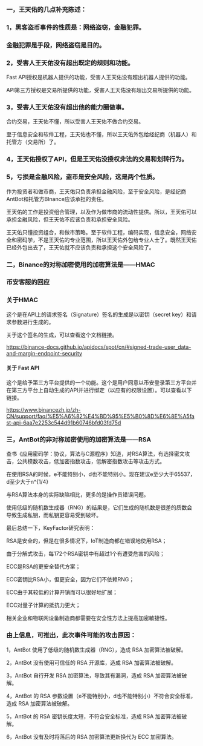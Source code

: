 



### 一，王天佑的几点补充陈述：

### 1，黑客盗币事件的性质是：网络盗窃，金融犯罪。

### 金融犯罪是手段，网络盗窃是目的。

### 2，受害人王天佑没有超出既定的规则和功能。

Fast API授权是机器人提供的功能，受害人王天佑没有超出机器人提供的功能。

API第三方授权是交易所提供的功能，受害人王天佑没有超出交易所提供的功能。

### 3，受害人王天佑没有超出他的能力圈做事。

合约交易，王天佑不懂，所以受害人王天佑不做合约交易。

至于信息安全和软件工程，王天佑也不懂，所以王天佑外包给经纪商（机器人）和托管方（交易所）了。

### 4，王天佑授权了API，但是王天佑没授权非法的交易和划转行为。

### 5，亏损是金融风险，盗币是安全风险，这是两个性质。

作为投资者和做市商，王天佑只负责承担金融风险，至于安全风险，是经纪商AntBot和托管方BInance应该承担的责任。

王天佑的工作是投资组合管理，以及作为做市商的流动性提供。所以，王天佑可以承担金融风险，但王天佑不应该负责和承担安全风险。

王天佑只懂投资组合，和做市策略。至于软件工程，编码实现，信息安全，网络安全和密码学，不是王天佑的专业范围，所以王天佑外包给专业人士了。既然王天佑已经外包出去了，王天佑就不应该负责和承担这个安全风险了。

### 二，Binance的对称加密使用的加密算法是——HMAC

### 币安客服的回应

### 关于HMAC

这个是在API上的请求签名（Signature）签名的生成是以密钥（secret key）和请求参数进行生成的。

关于这个签名的生成，可以查看这个文档链接。

https://binance-docs.github.io/apidocs/spot/cn/#signed-trade-user_data-and-margin-endpoint-security

#### 关于 Fast API

这个是给予第三方平台提供的一个功能。这个是用户同意以币安登录第三方平台并在第三方平台上自动生成的API并进行绑定（以应有的权限设置）。可以查看以下链接。

https://www.binancezh.jp/zh-CN/support/faq/%E5%A6%82%E4%BD%95%E5%B0%8D%E6%8E%A5fast-api-6aa7e2253c544d91b60746bfd03fd75d

### 三，AntBot的非对称加密使用的加密算法是——RSA

查书《应用密码学：协议，算法与C源程序》知道，对RSA算法，有选择密文攻击，公共模数攻击，低加密指数攻击，低解密指数攻击等攻击方式。

在使用RSA的时候，e不能特别小，d也不能特别小。现在建议e至少大于65537，d至少大于n^{1/4}

与RSA算法本身的实际缺陷相比，更多的是操作员错误问题。

使用低级的随机数生成器（RNG）的结果是，它们生成的随机数是很差的质数会导致生成私钥，而私钥更容易受到破坏。

最后总结一下，KeyFactor研究表明：

RSA是安全的，但是在很多情况下，IoT制造商都在错误地使用RSA；

由于分解式攻击，每172个RSA密钥中有超过1个有遭受危害的风险；

ECC是RSA的更安全替代方案；

ECC密钥比RSA小，但更安全，因为它们不依赖RNG；

ECC由于其较低的计算开销而可以很好地扩展；

ECC对量子计算的抵抗力更大；

相关企业和物联网设备制造商都需要在安全性方法上提高加密敏捷性。

### 由上信息，可推出，此次事件可能的攻击原因：

1，AntBot 使用了低级的随机数生成器（RNG），造成 RSA 加密算法被破解。

2，AntBot 没有使用可信任的 RSA 开源库，造成 RSA 加密算法被破解。

3，AntBot 自行开发 RSA 加密算法，导致其有漏洞，造成 RSA 加密算法被破解。

4，AntBot 的 RSA 参数设置（e不能特别小，d也不能特别小）不符合安全标准，造成 RSA 加密算法被破解。

5，AntBot 的 RSA 密钥长度太短，不符合安全标准，造成 RSA 加密算法被破解。

6，AntBot 没有及时将落后的 RSA 加密算法更新换代为 ECC 加密算法。